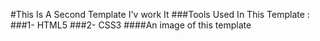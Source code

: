 #This Is A Second Template I'v work It
###Tools Used In This Template :
###1- HTML5
###2- CSS3
####An image of this template
